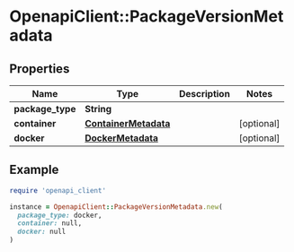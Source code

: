 # OpenapiClient::PackageVersionMetadata

## Properties

| Name | Type | Description | Notes |
| ---- | ---- | ----------- | ----- |
| **package_type** | **String** |  |  |
| **container** | [**ContainerMetadata**](ContainerMetadata.md) |  | [optional] |
| **docker** | [**DockerMetadata**](DockerMetadata.md) |  | [optional] |

## Example

```ruby
require 'openapi_client'

instance = OpenapiClient::PackageVersionMetadata.new(
  package_type: docker,
  container: null,
  docker: null
)
```

